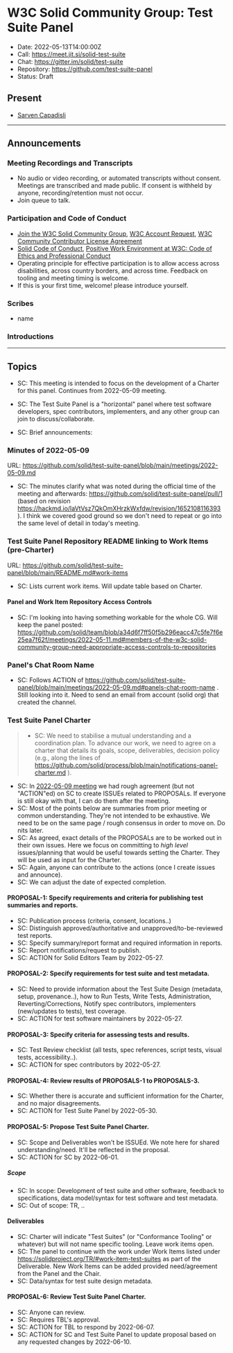 # W3C Solid Community Group: Test Suite Panel

* Date: 2022-05-13T14:00:00Z
* Call: https://meet.jit.si/solid-test-suite
* Chat: https://gitter.im/solid/test-suite
* Repository: https://github.com/test-suite-panel
* Status: Draft


## Present
* [Sarven Capadisli](https://csarven.ca/#i)

---

## Announcements

### Meeting Recordings and Transcripts
* No audio or video recording, or automated transcripts without consent. Meetings are transcribed and made public. If consent is withheld by anyone, recording/retention must not occur.
* Join queue to talk.


### Participation and Code of Conduct
* [Join the W3C Solid Community Group](https://www.w3.org/community/solid/join), [W3C Account Request](http://www.w3.org/accounts/request), [W3C Community Contributor License Agreement](https://www.w3.org/community/about/agreements/cla/)
* [Solid Code of Conduct](https://github.com/solid/process/blob/main/code-of-conduct.md), [Positive Work Environment at W3C: Code of Ethics and Professional Conduct](https://www.w3.org/Consortium/cepc/)
* Operating principle for effective participation is to allow access across disabilities, across country borders, and across time. Feedback on tooling and meeting timing is welcome.
* If this is your first time, welcome! please introduce yourself.


### Scribes
* name


### Introductions

---

## Topics

* SC: This meeting is intended to focus on the development of a Charter for this panel. Continues from 2022-05-09 meeting.
* SC: The Test Suite Panel is a "horizontal" panel where test software developers, spec contributors, implementers, and any other group can join to discuss/collaborate.

* SC: Brief announcements:

### Minutes of 2022-05-09
URL: https://github.com/solid/test-suite-panel/blob/main/meetings/2022-05-09.md

* SC: The minutes clarify what was noted during the official time of the meeting and afterwards: https://github.com/solid/test-suite-panel/pull/1 (based on revision https://hackmd.io/laVtVsz7QkOmXHrzkWxfdw/revision/1652108116393 ). I think we covered good ground so we don't need to repeat or go into the same level of detail in today's meeting.


### Test Suite Panel Repository README linking to Work Items (pre-Charter)
URL: https://github.com/solid/test-suite-panel/blob/main/README.md#work-items

* SC: Lists current work items. Will update table based on Charter.


#### Panel and Work Item Repository Access Controls
* SC: I'm looking into having something workable for the whole CG. Will keep the panel posted: https://github.com/solid/team/blob/a34d6f7ff50f5b296eacc47c5fe7f6e25ea7f62f/meetings/2022-05-11.md#members-of-the-w3c-solid-community-group-need-appropriate-access-controls-to-repositories


### Panel's Chat Room Name
* SC: Follows ACTION of https://github.com/solid/test-suite-panel/blob/main/meetings/2022-05-09.md#panels-chat-room-name . Still looking into it. Need to send an email from account (solid org) that created the channel.


### Test Suite Panel Charter
>* SC: We need to stabilise a mutual understanding and a coordination plan. To advance our work, we need to agree on a charter that details its goals, scope, deliverables, decision policy (e.g., along the lines of https://github.com/solid/process/blob/main/notifications-panel-charter.md ).
* SC: In [2022-05-09 meeting](https://github.com/solid/test-suite-panel/blob/main/meetings/2022-05-09.md#panels-chat-room-name) we had rough agreement (but not "ACTION"ed) on SC to create ISSUEs related to PROPOSALs. If everyone is still okay with that, I can do them after the meeting.
* SC: Most of the points below are summaries from prior meeting or common understanding. They're not intended to be exhaustive. We need to be on the same page / rough consensus in order to move on. Do nits later.
* SC: As agreed, exact details of the PROPOSALs are to be worked out in their own issues. Here we focus on committing to *high level* issues/planning that would be useful towards setting the Charter. They will be used as input for the Charter.
* SC: Again, anyone can contribute to the actions (once I create issues and announce).
* SC: We can adjust the date of expected completion.

#### PROPOSAL-1: Specify requirements and criteria for publishing test summaries and reports.
* SC: Publication process (criteria, consent, locations..)
* SC: Distinguish approved/authoritative and unapproved/to-be-reviewed test reports.
* SC: Specify summary/report format and required information in reports.
* SC: Report notifications/request to publish.
* SC: ACTION for Solid Editors Team by 2022-05-27.

#### PROPOSAL-2: Specify requirements for test suite and test metadata.
* SC: Need to provide information about the Test Suite Design (metadata, setup, provenance..), how to Run Tests, Write Tests, Administration, Reverting/Corrections, Notify spec contributors, implementers (new/updates to tests), test coverage.
* SC: ACTION for test software maintainers by 2022-05-27.

#### PROPOSAL-3: Specify criteria for assessing tests and results.
* SC: Test Review checklist (all tests, spec references, script tests, visual tests, accessibility..).
* SC: ACTION for spec contributors by 2022-05-27.

#### PROPOSAL-4: Review results of PROPOSALS-1 to PROPOSALS-3.
* SC: Whether there is accurate and sufficient information for the Charter, and no major disagreements.
* SC: ACTION for Test Suite Panel by 2022-05-30.

#### PROPOSAL-5: Propose Test Suite Panel Charter.
* SC: Scope and Deliverables won't be ISSUEd. We note here for shared understanding/need. It'll be reflected in the proposal.
* SC: ACTION for SC by 2022-06-01.

##### Scope
* SC: In scope: Development of test suite and other software, feedback to specifications, data model/syntax for test software and test metadata.
* SC: Out of scope: TR, ..

#### Deliverables
* SC: Charter will indicate "Test Suites" (or "Conformance Tooling" or whatever) but will not name specific tooling. Leave work items open.
* SC: The panel to continue with the work under Work Items listed under https://solidproject.org/TR/#work-item-test-suites as part of the Deliverable. New Work Items can be added provided need/agreement from the Panel and the Chair.
* SC: Data/syntax for test suite design metadata.

#### PROPOSAL-6: Review Test Suite Panel Charter.
* SC: Anyone can review.
* SC: Requires TBL's approval.
* SC: ACTION for TBL to respond by 2022-06-07.
* SC: ACTION for SC and Test Suite Panel to update proposal based on any requested changes by 2022-06-10.
